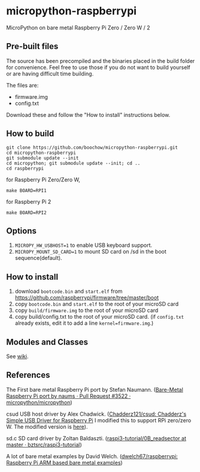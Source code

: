 # micropython-raspberrypi

MicroPython on bare metal Raspberry Pi Zero / Zero W / 2

## Pre-built files
The source has been precompiled and the binaries placed in the build folder for convenience. Feel free to use those if you do not want to build yourself or are having difficult time building.

The files are:
- firmware.img
- config.txt

Download these and follow the "How to install" instructions below.

## How to build
```
git clone https://github.com/boochow/micropython-raspberrypi.git
cd micropython-raspberrypi
git submodule update --init
cd micropython; git submodule update --init; cd ..
cd raspberrypi
```
for Raspberry Pi Zero/Zero W,
```
make BOARD=RPI1
```
for Raspberry Pi 2
```
make BOARD=RPI2
```
## Options
1. `MICROPY_HW_USBHOST=1` to enable USB keyboard support.
1. `MICROPY_MOUNT_SD_CARD=1` to mount SD card on /sd in the boot sequence(default).

## How to install

1. download `bootcode.bin` and `start.elf` from https://github.com/raspberrypi/firmware/tree/master/boot
1. copy `bootcode.bin` and `start.elf` to the root of your microSD card
1. copy `build/firmware.img` to the root of your microSD card
1. copy build/config.txt to the root of your microSD card. (if `config.txt` already exists, edit it to add a line `kernel=firmware.img`.)

## Modules and Classes

See [wiki](https://github.com/boochow/micropython-raspberrypi/wiki).

## References

The First bare metal Raspberry Pi port by Stefan Naumann. ([Bare\-Metal Raspberry Pi port by naums · Pull Request \#3522 · micropython/micropython](https://github.com/micropython/micropython/pull/3522))

csud USB host driver by Alex Chadwick. ([Chadderz121/csud: Chadderz's Simple USB Driver for Raspberry Pi](https://github.com/Chadderz121/csud) I modified this to support RPi zero/zero W. The modified version is [here](https://github.com/boochow/csud)).

sd.c SD card driver by Zoltan Baldaszti. ([raspi3\-tutorial/0B\_readsector at master · bztsrc/raspi3\-tutorial](https://github.com/bztsrc/raspi3-tutorial/tree/master/0B_readsector))

A lot of bare metal examples by David Welch. ([dwelch67/raspberrypi: Raspberry Pi ARM based bare metal examples](https://github.com/dwelch67/raspberrypi))
